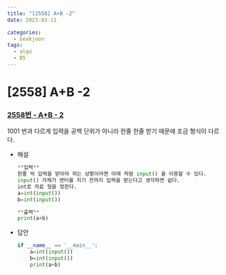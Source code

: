 ```yaml
---
title: "[2558] A+B -2"
date: 2023-03-11

categories:
  - beakjoon
tags:
  - algo
  - B5
---
```


# [2558] A+B -2
### [2558번 - A+B - 2](https://www.acmicpc.net/problem/2558)
1001 번과 다르게 입력을 공백 단위가 아니라 한줄 한줄 받기 때문에 조금 형식이 다르다.
- 해설
    
    ```python
    **입력**
    한줄 씩 입력을 받아야 하는 상황이라면 아래 처럼 input() 을 이용할 수 있다.
    input() 자체가 엔터를 치기 전까지 입력을 받는다고 생각하면 쉽다.
    int로 자료 형을 정한다.
    a=int(input())
    b=int(input())
    
    **출력**
    print(a+b)
    ```
- 답안
    
    ```python
    if __name__ == '__main__':
        a=int(input())
        b=int(input())
        print(a+b)
    ```
